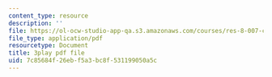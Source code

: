 ```yaml
---
content_type: resource
description: ''
file: https://ol-ocw-studio-app-qa.s3.amazonaws.com/courses/res-8-007-cosmic-origin-of-the-chemical-elements-fall-2019/7c85684f26ebf5a3bc8f531199050a5c_QTJuzevTGkQ.pdf
file_type: application/pdf
resourcetype: Document
title: 3play pdf file
uid: 7c85684f-26eb-f5a3-bc8f-531199050a5c
---
```

